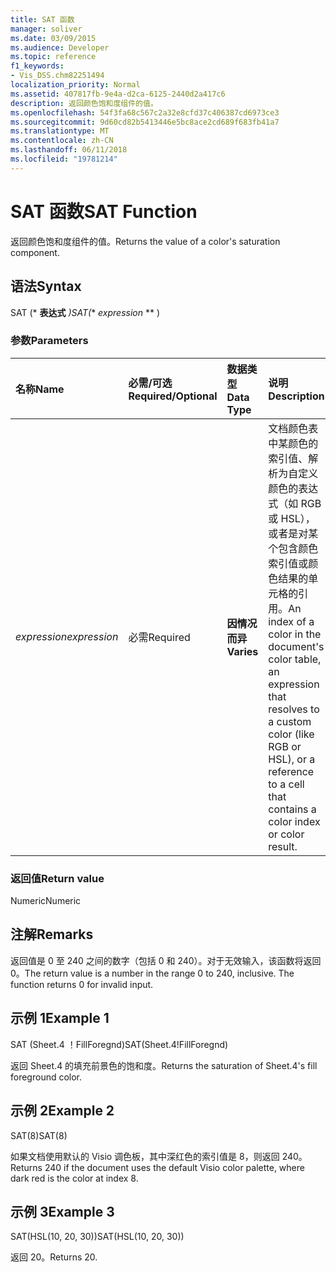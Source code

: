 ```yaml
---
title: SAT 函数
manager: soliver
ms.date: 03/09/2015
ms.audience: Developer
ms.topic: reference
f1_keywords:
- Vis_DSS.chm82251494
localization_priority: Normal
ms.assetid: 407817fb-9e4a-d2ca-6125-2440d2a417c6
description: 返回颜色饱和度组件的值。
ms.openlocfilehash: 54f3fa68c567c2a32e8cfd37c406387cd6973ce3
ms.sourcegitcommit: 9d60cd82b5413446e5bc8ace2cd689f683fb41a7
ms.translationtype: MT
ms.contentlocale: zh-CN
ms.lasthandoff: 06/11/2018
ms.locfileid: "19781214"
---
```

# <a name="sat-function"></a><span data-ttu-id="1f8e6-103">SAT 函数</span><span class="sxs-lookup"><span data-stu-id="1f8e6-103">SAT Function</span></span>

<span data-ttu-id="1f8e6-104">返回颜色饱和度组件的值。</span><span class="sxs-lookup"><span data-stu-id="1f8e6-104">Returns the value of a color's saturation component.</span></span> 
  
## <a name="syntax"></a><span data-ttu-id="1f8e6-105">语法</span><span class="sxs-lookup"><span data-stu-id="1f8e6-105">Syntax</span></span>

<span data-ttu-id="1f8e6-106">SAT (* **表达式** *)</span><span class="sxs-lookup"><span data-stu-id="1f8e6-106">SAT(** *expression* ** )</span></span> 
  
### <a name="parameters"></a><span data-ttu-id="1f8e6-107">参数</span><span class="sxs-lookup"><span data-stu-id="1f8e6-107">Parameters</span></span>

|<span data-ttu-id="1f8e6-108">**名称**</span><span class="sxs-lookup"><span data-stu-id="1f8e6-108">**Name**</span></span>|<span data-ttu-id="1f8e6-109">**必需/可选**</span><span class="sxs-lookup"><span data-stu-id="1f8e6-109">**Required/Optional**</span></span>|<span data-ttu-id="1f8e6-110">**数据类型**</span><span class="sxs-lookup"><span data-stu-id="1f8e6-110">**Data Type**</span></span>|<span data-ttu-id="1f8e6-111">**说明**</span><span class="sxs-lookup"><span data-stu-id="1f8e6-111">**Description**</span></span>|
|:-----|:-----|:-----|:-----|
| <span data-ttu-id="1f8e6-112">_expression_</span><span class="sxs-lookup"><span data-stu-id="1f8e6-112">_expression_</span></span> <br/> |<span data-ttu-id="1f8e6-113">必需</span><span class="sxs-lookup"><span data-stu-id="1f8e6-113">Required</span></span>  <br/> |<span data-ttu-id="1f8e6-114">**因情况而异**</span><span class="sxs-lookup"><span data-stu-id="1f8e6-114">**Varies**</span></span> <br/> |<span data-ttu-id="1f8e6-115">文档颜色表中某颜色的索引值、解析为自定义颜色的表达式（如 RGB 或 HSL），或者是对某个包含颜色索引值或颜色结果的单元格的引用。</span><span class="sxs-lookup"><span data-stu-id="1f8e6-115">An index of a color in the document's color table, an expression that resolves to a custom color (like RGB or HSL), or a reference to a cell that contains a color index or color result.</span></span>  <br/> |
   
### <a name="return-value"></a><span data-ttu-id="1f8e6-116">返回值</span><span class="sxs-lookup"><span data-stu-id="1f8e6-116">Return value</span></span>

<span data-ttu-id="1f8e6-117">Numeric</span><span class="sxs-lookup"><span data-stu-id="1f8e6-117">Numeric</span></span>
  
## <a name="remarks"></a><span data-ttu-id="1f8e6-118">注解</span><span class="sxs-lookup"><span data-stu-id="1f8e6-118">Remarks</span></span>

<span data-ttu-id="1f8e6-p101">返回值是 0 至 240 之间的数字（包括 0 和 240）。对于无效输入，该函数将返回 0。</span><span class="sxs-lookup"><span data-stu-id="1f8e6-p101">The return value is a number in the range 0 to 240, inclusive. The function returns 0 for invalid input.</span></span>
  
## <a name="example-1"></a><span data-ttu-id="1f8e6-121">示例 1</span><span class="sxs-lookup"><span data-stu-id="1f8e6-121">Example 1</span></span>

<span data-ttu-id="1f8e6-122">SAT (Sheet.4 ！FillForegnd)</span><span class="sxs-lookup"><span data-stu-id="1f8e6-122">SAT(Sheet.4!FillForegnd)</span></span>
  
<span data-ttu-id="1f8e6-123">返回 Sheet.4 的填充前景色的饱和度。</span><span class="sxs-lookup"><span data-stu-id="1f8e6-123">Returns the saturation of Sheet.4's fill foreground color.</span></span>
  
## <a name="example-2"></a><span data-ttu-id="1f8e6-124">示例 2</span><span class="sxs-lookup"><span data-stu-id="1f8e6-124">Example 2</span></span>

<span data-ttu-id="1f8e6-125">SAT(8)</span><span class="sxs-lookup"><span data-stu-id="1f8e6-125">SAT(8)</span></span>
  
<span data-ttu-id="1f8e6-126">如果文档使用默认的 Visio 调色板，其中深红色的索引值是 8，则返回 240。</span><span class="sxs-lookup"><span data-stu-id="1f8e6-126">Returns 240 if the document uses the default Visio color palette, where dark red is the color at index 8.</span></span>
  
## <a name="example-3"></a><span data-ttu-id="1f8e6-127">示例 3</span><span class="sxs-lookup"><span data-stu-id="1f8e6-127">Example 3</span></span>

<span data-ttu-id="1f8e6-128">SAT(HSL(10, 20, 30))</span><span class="sxs-lookup"><span data-stu-id="1f8e6-128">SAT(HSL(10, 20, 30))</span></span>
  
<span data-ttu-id="1f8e6-129">返回 20。</span><span class="sxs-lookup"><span data-stu-id="1f8e6-129">Returns 20.</span></span>
  

